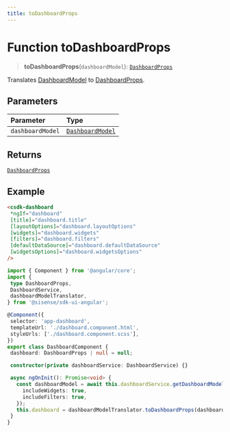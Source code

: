 ```yaml
---
title: toDashboardProps
---
```


# Function toDashboardProps

> **toDashboardProps**(`dashboardModel`): [`DashboardProps`](../../../interfaces/interface.DashboardProps.md)

Translates [DashboardModel](../../interface.DashboardModel.md) to [DashboardProps](../../../interfaces/interface.DashboardProps.md).

## Parameters

| Parameter | Type |
| :------ | :------ |
| `dashboardModel` | [`DashboardModel`](../../interface.DashboardModel.md) |

## Returns

[`DashboardProps`](../../../interfaces/interface.DashboardProps.md)

## Example

```html
<csdk-dashboard
 *ngIf="dashboard"
 [title]="dashboard.title"
 [layoutOptions]="dashboard.layoutOptions"
 [widgets]="dashboard.widgets"
 [filters]="dashboard.filters"
 [defaultDataSource]="dashboard.defaultDataSource"
 [widgetsOptions]="dashboard.widgetsOptions"
/>
```

```ts
import { Component } from '@angular/core';
import {
 type DashboardProps,
 DashboardService,
 dashboardModelTranslator,
} from '@sisense/sdk-ui-angular';

@Component({
 selector: 'app-dashboard',
 templateUrl: './dashboard.component.html',
 styleUrls: ['./dashboard.component.scss'],
})
export class DashboardComponent {
 dashboard: DashboardProps | null = null;

 constructor(private dashboardService: DashboardService) {}

 async ngOnInit(): Promise<void> {
   const dashboardModel = await this.dashboardService.getDashboardModel('your-dashboard-oid', {
     includeWidgets: true,
     includeFilters: true,
   });
   this.dashboard = dashboardModelTranslator.toDashboardProps(dashboardModel);
 }
}
```
